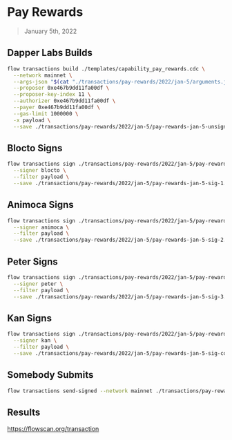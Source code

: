 # Pay Rewards
> January 5th, 2022


## Dapper Labs Builds

```sh
flow transactions build ./templates/capability_pay_rewards.cdc \
  --network mainnet \
  --args-json "$(cat "./transactions/pay-rewards/2022/jan-5/arguments.json")" \
  --proposer 0xe467b9dd11fa00df \
  --proposer-key-index 11 \
  --authorizer 0xe467b9dd11fa00df \
  --payer 0xe467b9dd11fa00df \
  --gas-limit 1000000 \
  -x payload \
  --save ./transactions/pay-rewards/2022/jan-5/pay-rewards-jan-5-unsigned.rlp
```

## Blocto Signs

```sh
flow transactions sign ./transactions/pay-rewards/2022/jan-5/pay-rewards-jan-5-unsigned.rlp \
  --signer blocto \
  --filter payload \
  --save ./transactions/pay-rewards/2022/jan-5/pay-rewards-jan-5-sig-1.rlp
```

## Animoca Signs

```sh
flow transactions sign ./transactions/pay-rewards/2022/jan-5/pay-rewards-jan-5-sig-1.rlp \
  --signer animoca \
  --filter payload \
  --save ./transactions/pay-rewards/2022/jan-5/pay-rewards-jan-5-sig-2.rlp
```

## Peter Signs

```sh
flow transactions sign ./transactions/pay-rewards/2022/jan-5/pay-rewards-jan-5-sig-2.rlp \
  --signer peter \
  --filter payload \
  --save ./transactions/pay-rewards/2022/jan-5/pay-rewards-jan-5-sig-3.rlp
```

## Kan Signs

```sh
flow transactions sign ./transactions/pay-rewards/2022/jan-5/pay-rewards-jan-5-sig-3.rlp \
  --signer kan \
  --filter payload \
  --save ./transactions/pay-rewards/2022/jan-5/pay-rewards-jan-5-sig-complete.rlp
```

## Somebody Submits

```sh
flow transactions send-signed --network mainnet ./transactions/pay-rewards/2022/jan-5/pay-rewards-jan-5-sig-complete.rlp
```

## Results

https://flowscan.org/transaction
